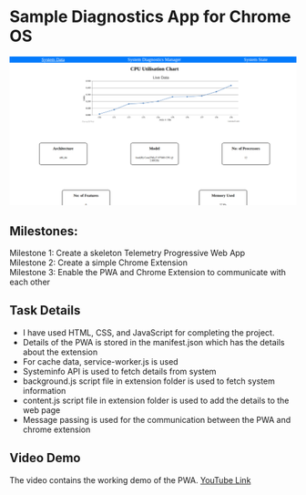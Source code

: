 # Sample Diagnostics App for Chrome OS
![workingDemo](src/workingDemo.png)

## Milestones:
Milestone 1: Create a skeleton Telemetry Progressive Web App</br>
Milestone 2: Create a simple Chrome Extension</br>
Milestone 3: Enable the PWA and Chrome Extension to communicate with each other

## Task Details
- I have used HTML, CSS, and JavaScript for completing the project. 
- Details of the PWA is stored in the manifest.json which has the details about the extension
- For cache data, service-worker.js is used
- Systeminfo API is used to fetch details from system
- background.js script file in extension folder is used to fetch system information
- content.js script file in extension folder is used to add the details to the web page
- Message passing is used for the communication between the PWA and chrome extension

## Video Demo
The video contains the working demo of the PWA.
[YouTube Link](https://youtu.be/uzX7XGUo9As)

